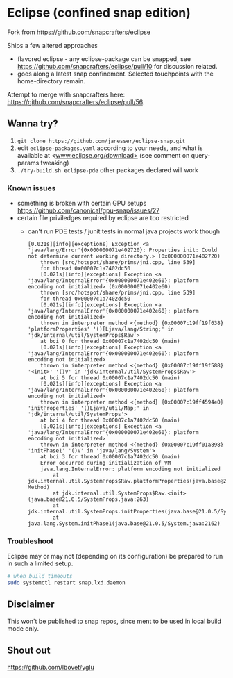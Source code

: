 # Eclipse (confined snap edition)

Fork from <https://github.com/snapcrafters/eclipse>

Ships a few altered approaches

* flavored eclipse - any eclipse-package can be snapped, see <https://github.com/snapcrafters/eclipse/pull/10> for discussion related.
* goes along a latest snap confinement. Selected touchpoints with the home-directory remain.

Attempt to merge with snapcrafters here: <https://github.com/snapcrafters/eclipse/pull/56>.

## Wanna try?

1. `git clone https://github.com/janesser/eclipse-snap.git`
1. edit `eclipse-packages.yaml` according to your needs, and what is available at <www.eclipse.org/download> (see comment on query-params tweaking)
1. `./try-build.sh eclipse-pde` other packages declared will work

### Known issues

* something is broken with certain GPU setups <https://github.com/canonical/gpu-snap/issues/27>
* certain file priviledges required by eclipse are too restricted
  * can't run PDE tests / junit tests in normal java projects work though

    ```text
    [0.021s][info][exceptions] Exception <a 'java/lang/Error'{0x000000071e402720}: Properties init: Could not determine current working directory.> (0x000000071e402720) 
        thrown [src/hotspot/share/prims/jni.cpp, line 539]
        for thread 0x00007c1a7402dc50
        [0.021s][info][exceptions] Exception <a 'java/lang/InternalError'{0x000000071e402e60}: platform encoding not initialized> (0x000000071e402e60) 
        thrown [src/hotspot/share/prims/jni.cpp, line 539]
        for thread 0x00007c1a7402dc50
        [0.021s][info][exceptions] Exception <a 'java/lang/InternalError'{0x000000071e402e60}: platform encoding not initialized>
        thrown in interpreter method <{method} {0x00007c19ff19f638} 'platformProperties' '()[Ljava/lang/String;' in 'jdk/internal/util/SystemProps$Raw'>
        at bci 0 for thread 0x00007c1a7402dc50 (main)
        [0.021s][info][exceptions] Exception <a 'java/lang/InternalError'{0x000000071e402e60}: platform encoding not initialized>
        thrown in interpreter method <{method} {0x00007c19ff19f588} '<init>' '()V' in 'jdk/internal/util/SystemProps$Raw'>
        at bci 5 for thread 0x00007c1a7402dc50 (main)
        [0.021s][info][exceptions] Exception <a 'java/lang/InternalError'{0x000000071e402e60}: platform encoding not initialized>
        thrown in interpreter method <{method} {0x00007c19ff4594e0} 'initProperties' '()Ljava/util/Map;' in 'jdk/internal/util/SystemProps'>
        at bci 4 for thread 0x00007c1a7402dc50 (main)
        [0.021s][info][exceptions] Exception <a 'java/lang/InternalError'{0x000000071e402e60}: platform encoding not initialized>
        thrown in interpreter method <{method} {0x00007c19ff01a898} 'initPhase1' '()V' in 'java/lang/System'>
        at bci 3 for thread 0x00007c1a7402dc50 (main)
        Error occurred during initialization of VM
        java.lang.InternalError: platform encoding not initialized
            at jdk.internal.util.SystemProps$Raw.platformProperties(java.base@21.0.5/Native Method)
            at jdk.internal.util.SystemProps$Raw.<init>(java.base@21.0.5/SystemProps.java:263)
            at jdk.internal.util.SystemProps.initProperties(java.base@21.0.5/SystemProps.java:67)
            at java.lang.System.initPhase1(java.base@21.0.5/System.java:2162)
    ```

### Troubleshoot

Eclipse may or may not (depending on its configuration) be prepared to run in such a limited setup.

```bash
# when build timeouts
sudo systemctl restart snap.lxd.daemon
```

## Disclaimer

This won't be published to snap repos, since ment to be used in local build mode only.

## Shout out

<https://github.com/lbovet/yglu>
